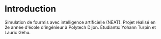 # Introduction #
Simulation de fourmis avec intelligence artificielle (NEAT). 
Projet réalisé en 2e année d'école d'ingénieur à Polytech Dijon. 
Étudiants: Yohann Turpin et Lauric Géhu. 

